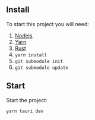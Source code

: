 

## Install
To start this project you will need:
1. [Nodejs](https://nodejs.org/en/).
2. [Yarn](https://classic.yarnpkg.com/lang/en/docs/install/#windows-stable)
3. [Rust](https://www.rust-lang.org/learn/get-started)
4. `yarn install`
5. `git submodule init`
6. `git submodule update`

## Start
Start the project:
```sh
yarn tauri dev
```

